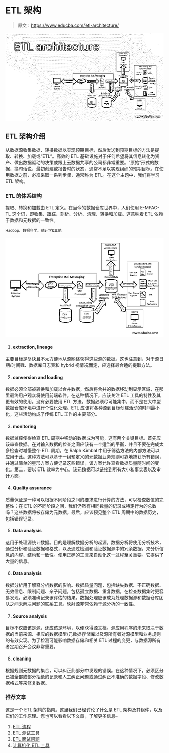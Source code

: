 # ETL 架构

> 原文：<https://www.educba.com/etl-architecture/>

![ETL architecture](img/48d04b7db20c7db42449f6dec2279da2.png)



## ETL 架构介绍

从数据源收集数据、转换数据以实现预期目标，然后发送到预期目标的方法是提取、转换、加载或“ETL”。高效的 ETL 基础设施对于任何希望将其信息转化为资产、做出数据驱动的决策或跟上云数据共享的公司都非常重要。“原始”形式的数据，换句话说，最初创建或报告时的状态，通常不足以实现组织的预期目标。在使用数据之前，必须采取一系列步骤，通常称为 ETL。在这个主题中，我们将学习 ETL 架构。

### ETL 的体系结构

提取、转换和加载由 ETL 定义。在当今的数据仓库世界中，人们使用 E-MPAC-TL 这个词，即收集、跟踪、剖析、分析、清理、转换和加载。这意味着 ETL 依赖于数据和元数据的一致性。

<small>Hadoop、数据科学、统计学&其他</small>

![ETL-architecture-img](img/7aac3f931b50abc11c6789ab8404950d.png)



1.  #### extraction, lineage

主要目标是尽快且不太方便地从源网络获得这些源的数据。这也注意到，对于源日期/时间戳、数据库日志表和 hybrid 视情况而定，应选择最合适的提取方法。

2.  #### conversion and loading

数据必须全部被转换和加载以合并数据，然后将合并的数据移动到显示区域，在那里最终用户观众将使用前端软件。在这种情况下，应该关注 ETL 工具的特性及其更有效的使用。没有必要使用 ETL 方法。数据必须尽可能集中，而不是在大中型数据仓库环境中进行个性化处理。ETL 应该将各种源到目标创建活动的时间最小化，这些活动构成了传统 ETL 工作的主要部分。

3.  #### monitoring

数据监控使得检查 ETL 周期中移动的数据成为可能，这有两个关键目标。首先应该审查数据。在对输入数据的检查之间应该有一个适当的平衡，并且不要在完成太多检查时减慢整个 ETL 周期。在 Ralph Kimbal 中用于筛选方法的内部方法可以应用于此。这种方法可以基于一组预定义的元数据业务规则可靠地捕获所有错误，并通过简单的星形方案方便记录这些错误，该方案允许查看数据质量随时间的变化。第二，要以 ETL 效率为中心。该元数据可以链接到所有大小和事实表以及审计方面。

4.  #### Quality assurance

质量保证是一种可以根据不同阶段之间的要求进行计算的方法，可以检查数值的完整性；在 ETL 的不同阶段之间，我们仍然有相同数量的记录或特定行为的总数吗？这些数据将被存储为元数据。最后，应该预见整个 ETL 周期中的数据历史，包括错误记录。

5.  #### Data analysis

这用于处理源统计数据。目的是理解数据分析的起源。数据分析将使用分析技术，通过分析和验证数据和格式，以及通过检测和验证数据源中的冗余数据，来分析信息的内容、结构和一致性。使用正确的工具来自动化这一过程至关重要。它提供了大量的信息。

6.  #### Data analysis

数据分析用于解释分析数据的影响。数据质量问题，包括缺失数据、不正确数据、无效信息、限制问题、亲子问题，包括孤立数据、重复数据，在检查数据集时更容易发现。必须准确记录该评估的结果。数据处理应该成为处理数据源和数据仓库团队之间未解决问题的联系工具。映射源非常依赖于源分析的一致性。

7.  #### Source analysis

目标不仅应该是源，还应该是环境，以便获得源文档。源应用程序的未来取决于数据的当前来源、相应的数据模型/元数据存储库以及源所有者对源模型和业务规则的有效实现。为了检测可能影响数据存储和相关 ETL 过程的变更，与数据源所有者定期召开会议非常重要。

8.  #### cleaning

根据规则元数据的集合，可以纠正此部分中发现的错误。在这种情况下，必须区分已被全部或部分拒绝的记录和人工纠正问题或通过纠正不准确的数据字段、修改数据格式等来修复数据。

### 推荐文章

这是一个 ETL 架构的指南。这里我们已经讨论了什么是 ETL 架构及其组件，以及它们的工作原理。您也可以看看以下文章，了解更多信息–

1.  [ETL 流程](https://www.educba.com/etl-process/)
2.  [ETL 测试工具](https://www.educba.com/etl-testing-tool/)
3.  [ETL 面试问题](https://www.educba.com/etl-interview-questions/)
4.  [计算机化 ETL 工具](https://www.educba.com/informatica-etl-tools/)





